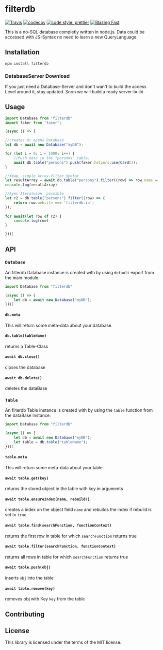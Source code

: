 # filterdb

[![Travis](https://img.shields.io/travis/com/sbittmann/filterdb.svg?style=flat-square)](https://app.travis-ci.com/github/sbittmann/filterdb)
[![codecov](https://img.shields.io/codecov/c/github/sbittmann/filterdb.svg?style=flat-square)](https://codecov.io/gh/sbittmann/filterdb)
[![code style: prettier](https://img.shields.io/badge/code_style-prettier-ff69b4.svg?style=flat-square)](https://github.com/prettier/prettier)
[![Blazing Fast](https://img.shields.io/badge/speed-blazing%20%F0%9F%94%A5-brightgreen.svg?style=flat-square)](https://twitter.com/acdlite/status/974390255393505280)

This is a no-SQL database completly written in node.js. Data could be accessed with JS-Syntax no need to learn a new QueryLanguage

## Installation
```bash
npm install filterdb
```

### DatabaseServer Download

If you just need a Database-Server and don't wan't to build the access Level around it, stay updated. Soon we will build a ready server-build.

## Usage
```js
import Database from "filterdb"
import faker from "faker";

(async () => {

//creates or opens Database
let db = await new Database("myDB");

for (let i = 0; i < 1000; i++) {
    //Push data in the "persons" table.
    await db.table("persons").push(faker.helpers.userCard());
}

//Yeap, simple Array.filter Syntax
let resultArray = await db.table("persons").filter((row) => row.name === val)
console.log(resultArray)

//Aync Iteratoion  possible
let r2 = db.table("persons").filter((row) => {
    return row.website === 'filterdb.io';
});
    
for await(let row of r2) {
    console.log(row)
}

})()

```

## API

### `Database`
An filterdb Database instance is created with by using `default` export from the main module:
```js
import Database from "filterdb"

(async () => {
    let db = await new Database("myDB");
})()
```

#### `db.meta`
This will return some meta-data about your database.

#### `db.table(tableName)`
returns a Table-Class

#### `await db.close()`
closes the database   

#### `await db.delete()`
deletes the dataBase   

### `Table`
An filterdb Table instance is created with by using the `table` function from the dataBase Instance:
```js
import Database from "filterdb"

(async () => {
    let db = await new Database("myDB");
    let table = db.table("tableName");
})()
```

#### `table.meta`
This will return some meta-data about your table.

#### `await table.get(key)`
returns the stored object in the table with key in arguments

#### `await table.ensureIndex(name, rebuild?)`
creates a index on the object field `name` and rebuilds the index if rebuild is set to `true`

#### `await table.find(searchFunction, functionContext)`
returns the first row in table for which `searchFunction` returns true

#### `await table.filter(searchFunction, functionContext)`
returns all rows in table for which `searchFunction` returns true

#### `await table.push(obj)`
inserts `obj` into the table

#### `await table.remove(key)`
removes obj with Key `key` from the table

## Contributing

## License
This library is licensed under the terms of the MIT license.
